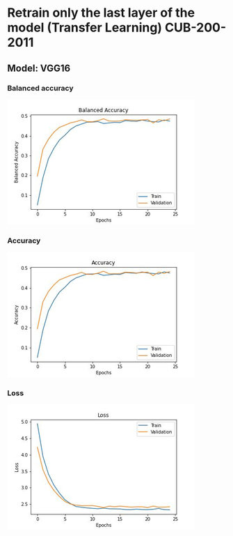 # Retrain only the last layer of the model (Transfer Learning) CUB-200-2011

## Model: VGG16
### Balanced accuracy

![Balanced accuracy](./img/balanced_accuracy.jpg)

### Accuracy

![Accuracy](./img/accuracy.jpg)

### Loss

![Loss](./img/loss.jpg)

